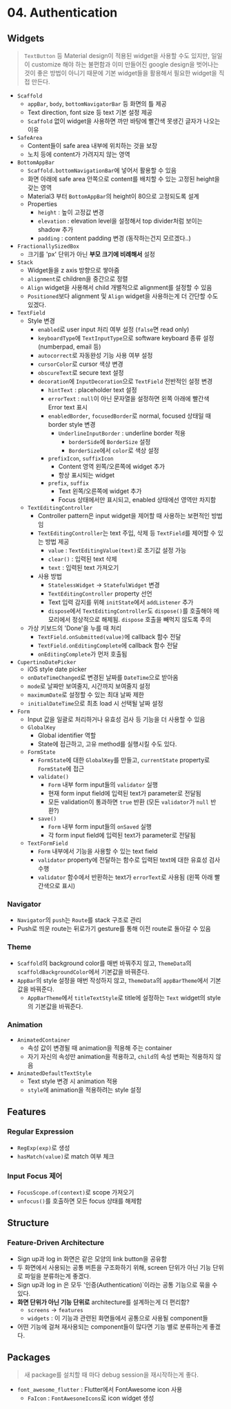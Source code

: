# 04. Authentication

## Widgets

> `TextButton` 등 Material design이 적용된 widget을 사용할 수도 있지만, 일일이 customize 해야 하는 불편함과 이미 만들어진 google design을 벗어나는 것이 좋은 방법이 아니기 때문에 기본 widget들을 활용해서 필요한 widget을 직접 만든다.

- `Scaffold`
  - `appBar`, `body`, `bottomNavigatorBar` 등 화면의 틀 제공
  - Text direction, font size 등 text 기본 설정 제공
  - `Scaffold` 없이 widget을 사용하면 까만 바탕에 빨간색 못생긴 글자가 나오는 이유
- `SafeArea`
  - Content들이 safe area 내부에 위치하는 것을 보장
  - 노치 등에 content가 가려지지 않는 영역
- `BottomAppBar`
  - `Scaffold.bottomNavigationBar`에 넣어서 활용할 수 있음
  - 화면 아래에 safe area 안쪽으로 content를 배치할 수 있는 고정된 height을 갖는 영역
  - Material3 부터 `BottomAppBar`의 height이 80으로 고정되도록 설계
  - Properties
    - `height` : 높이 고정값 변경
    - `elevation` : elevation level을 설정해서 top divider처럼 보이는 shadow 추가
    - `padding` : content padding 변경 (동작하는건지 모르겠다..)
- `FractionallySizedBox`
  - 크기를 'px' 단위가 아닌 **부모 크기에 비례해서** 설정
- `Stack`
  - Widget들을 z axis 방향으로 쌓아줌
  - `alignment`로 children을 중간으로 정렬
  - `Align` widget을 사용해서 child 개별적으로 alignment를 설정할 수 있음
  - `Positioned`보다 alignment 및 `Align` widget을 사용하는게 더 간단할 수도 있겠다.
- `TextField`
  - Style 변경
    - `enabled`로 user input 처리 여부 설정 (`false`면 read only)
    - `keyboardType`에 `TextInputType`으로 software keyboard 종류 설정 (numberpad, email 등)
    - `autocorrect`로 자동완성 기능 사용 여부 설정
    - `cursorColor`로 cursor 색상 변경
    - `obscureText`로 secure text 설정
    - `decoration`에 `InputDecoration`으로 `TextField` 전반적인 설정 변경
      - `hintText` : placeholder text 설정
      - `errorText` : `null`이 아닌 문자열을 설정하면 왼쪽 아래에 빨간색 Error text 표시
      - `enabledBorder`, `focusedBorder`로 normal, focused 상태일 때 border style 변경
        - `UnderlineInputBorder` : underline border 적용
          - `borderSide`에 `BorderSize` 설정
          - `BorderSize`에서 `color`로 색상 설정
      - `prefixIcon`, `suffixIcon`
        - Content 영역 왼쪽/오른쪽에 widget 추가
        - 항상 표시되는 widget
      - `prefix`, `suffix`
        - Text 왼쪽/오른쪽에 widget 추가
        - Focus 상태에서만 표시되고, enabled 상태에선 영역만 차지함
  - `TextEditingController`
    - Controller pattern은 input widget을 제어할 때 사용하는 보편적인 방법임
    - `TextEditingController`는 text 주입, 삭제 등 `TextField`를 제어할 수 있는 방법 제공
      - `value` : `TextEditingValue(text)`로 초기값 설정 가능
      - `clear()` : 입력된 text 삭제
      - `text` : 입력된 text 가져오기
    - 사용 방법
      - `StatelessWidget` -> `StatefulWidget` 변경
      - `TextEditingController` property 선언
      - Text 입력 감지를 위해 `initState`에서 `addListener` 추가
      - `dispose`에서 `TextEditingController`도 `dispose()`를 호출해야 메모리에서 정상적으로 해제됨. `dispose` 호출을 빼먹지 않도록 주의
  - 가상 키보드의 'Done'을 누를 때 처리
    - `TextField.onSubmitted(value)`에 callback 함수 전달
    - `TextField.onEditingComplete`에 callback 함수 전달
    - `onEditingComplete`가 먼저 호출됨
- `CupertinoDatePicker`
  - iOS style date picker
  - `onDateTimeChanged`로 변경된 날짜를 `DateTime`으로 받아옴
  - `mode`로 날짜만 보여줄지, 시간까지 보여줄지 설정
  - `maximumDate`로 설정할 수 있는 최대 날짜 제한
  - `initialDateTime`으로 최초 load 시 선택될 날짜 설정
- `Form`
  - Input 값을 일괄로 처리하거나 유효성 검사 등 기능을 더 사용할 수 있음
  - `GlobalKey`
    - Global identifier 역할
    - State에 접근하고, 고유 method를 실행시킬 수도 있다.
  - `FormState`
    - `FormState`에 대한 `GlobalKey`를 만들고, `currentState` property로 `FormState`에 접근
    - `validate()`
      - `Form` 내부 form input들의 `validator` 실행
      - 현재 form input field에 입력된 text가 parameter로 전달됨
      - 모든 validation이 통과하면 `true` 반환 (모든 `validator`가 `null` 반환?)
    - `save()`
      - `Form` 내부 form input들의 `onSaved` 실행
      - 각 form input field에 입력된 text가 parameter로 전달됨
  - `TextFormField`
    - `Form` 내부에서 기능을 사용할 수 있는 text field
    - `validator` property에 전달하는 함수로 입력된 text에 대한 유효성 검사 수행
    - `validator` 함수에서 반환하는 text가 `errorText`로 사용됨 (왼쪽 아래 빨간색으로 표시)

### Navigator

- `Navigator`의 `push`는 `Route`를 stack 구조로 관리
- Push로 띄운 route는 뒤로가기 gesture를 통해 이전 route로 돌아갈 수 있음

### Theme

- `Scaffold`의 background color를 매번 바꿔주지 않고, `ThemeData`의 `scaffoldBackgroundColor`에서 기본값을 바꿔준다.
- `AppBar`의 style 설정을 매번 작성하지 않고, `ThemeData`의 `appBarTheme`에서 기본값을 바꿔준다.
  - `AppBarTheme`에서 `titleTextStyle`로 title에 설정하는 `Text` widget의 style의 기본값을 바꿔준다.

### Animation

- `AnimatedContainer`
  - 속성 값이 변경될 때 animation을 적용해 주는 container
  - 자기 자신의 속성만 animation을 적용하고, `child`의 속성 변화는 적용하지 않음
- `AnimatedDefaultTextStyle`
  - Text style 변경 시 animation 적용
  - `style`에 animation을 적용하려는 style 설정

## Features

### Regular Expression

- `RegExp(exp)`로 생성
- `hasMatch(value)`로 match 여부 체크

### Input Focus 제어

- `FocusScope.of(context)`로 scope 가져오기
- `unfocus()`를 호출하면 모든 focus 상태를 해제함

## Structure

### Feature-Driven Architecture

- Sign up과 log in 화면은 같은 모양의 link button을 공유함
- 두 화면에서 사용되는 공통 버튼을 구조화하기 위해, screen 단위가 아닌 기능 단위로 파일을 분류하는게 좋겠다.
- Sign up과 log in 은 모두 '인증(Authentication)`이라는 공통 기능으로 묶을 수 있다.
- **화면 단위가 아닌 기능 단위로** architecture를 설계하는게 더 편리함?
  - `screens` -> `features`
  - `widgets` : 이 기능과 관련된 화면들에서 공통으로 사용될 component들
- 어떤 기능에 걸쳐 재사용되는 component들이 많다면 기능 별로 분류하는게 좋겠다.

## Packages

> 새 package를 설치할 때 마다 debug session을 재시작하는게 좋다.

- `font_awesome_flutter` : Flutter에서 FontAwesome icon 사용
  - `FaIcon` : `FontAwesoneIcons`로 icon widget 생성
